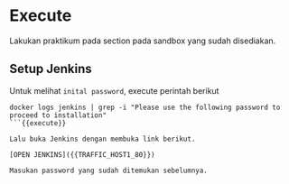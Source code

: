 # Execute

Lakukan praktikum pada section pada sandbox yang sudah disediakan.

## Setup Jenkins

Untuk melihat `inital password`, execute perintah berikut

```
docker logs jenkins | grep -i "Please use the following password to proceed to installation"
```{{execute}}

Lalu buka Jenkins dengan membuka link berikut.

[OPEN JENKINS]({{TRAFFIC_HOST1_80}})

Masukan password yang sudah ditemukan sebelumnya.